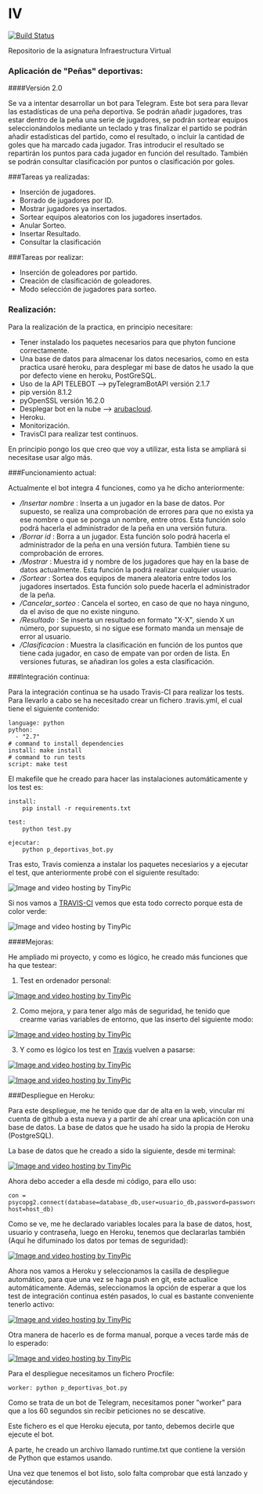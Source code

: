 # IV    
[![Build Status](https://travis-ci.org/rubenjo7/IV.svg?branch=master)](https://travis-ci.org/rubenjo7/IV)

Repositorio de la asignatura Infraestructura Virtual

<h3>Aplicación de "Peñas" deportivas:</h3>
####Versión 2.0

Se va a intentar desarrollar un bot para Telegram. Este bot sera para llevar las estadísticas de una peña deportiva. Se podrán añadir jugadores, tras estar dentro de la peña una serie de jugadores, se podrán sortear equipos seleccionándolos mediante un teclado y tras finalizar el partido se podrán añadir estadísticas del partido, como el resultado, o incluir la cantidad de goles que ha marcado cada jugador. Tras introducir el resultado se repartirán los puntos para cada jugador en función del resultado. También se podrán consultar clasificación por puntos o clasificación por goles.

###Tareas ya realizadas:

- Inserción de jugadores.
- Borrado de jugadores por ID.
- Mostrar jugadores ya insertados.
- Sortear equipos aleatorios con los jugadores insertados.
- Anular Sorteo.
- Insertar Resultado.
- Consultar la clasificación

###Tareas por realizar:

- Inserción de goleadores por partido.
- Creación de clasificación de goleadores.
- Modo selección de jugadores para sorteo.

<h3>Realización:</h3>

Para la realización de la practica, en principio necesitare:

* Tener instalado los paquetes necesarios para que phyton funcione correctamente.
* Una base de datos para almacenar los datos necesarios, como en esta practica usaré heroku, para desplegar mi base de datos he usado la que por defecto viene en heroku, PostGreSQL.
* Uso de la API TELEBOT --> pyTelegramBotAPI versión 2.1.7
* pip versión 8.1.2
* pyOpenSSL versión 16.2.0
* Desplegar bot en la nube -->  [arubacloud](https://www.arubacloud.es/vps/tipos-virtual-private-server.aspx).
* Heroku.
* Monitorización.
* TravisCI para realizar test continuos.

En principio pongo los que creo que voy a utilizar, esta lista se ampliará si necesitase usar algo más.

###Funcionamiento actual:

Actualmente el bot integra 4 funciones, como ya he dicho anteriormente:

  * _/Insertar nombre_ : Inserta a un jugador en la base de datos. Por supuesto, se realiza una comprobación de errores para que no exista ya ese nombre o que se ponga un nombre, entre otros. Esta función solo podrá hacerla el administrador de la peña en una versión futura.
  * _/Borrar id_ : Borra a un jugador. Esta función solo podrá hacerla el administrador de la peña en una versión futura. También tiene su comprobación de errores.
  * _/Mostrar_ : Muestra id y nombre de los jugadores que hay en la base de datos actualmente. Esta función la podrá realizar cualquier usuario.
  * _/Sortear_ : Sortea dos equipos de manera aleatoria entre todos los jugadores insertados. Esta función solo puede hacerla el administrador de la peña.
  * _/Cancelar_sorteo_ : Cancela el sorteo, en caso de que no haya ninguno, da el aviso de que no existe ninguno.
  * _/Resultado_ : Se inserta un resultado en formato "X-X", siendo X un número, por supuesto, si no sigue ese formato manda un mensaje de error al usuario.
  * _/Clasificacion_ : Muestra la clasificación en función de los puntos que tiene cada jugador, en caso de empate van por orden de lista. En versiones futuras, se añadiran los goles a esta clasificación.

###Integración continua:

Para la integración continua se ha usado Travis-CI para realizar los tests. Para llevarlo a cabo se ha necesitado crear un fichero .travis.yml, el cual tiene el siguiente contenido:

    language: python
    python:
      - "2.7"
    # command to install dependencies
    install: make install
    # command to run tests
    script: make test

El makefile que he creado para hacer las instalaciones automáticamente y los test es:

    install:
    	pip install -r requirements.txt

    test:
    	python test.py

    ejecutar:
    	python p_deportivas_bot.py

Tras esto, Travis comienza a instalar los paquetes necesiarios y a ejecutar el test, que anteriormente probé con el siguiente resultado:

<img src="http://i66.tinypic.com/f9iop0.png" border="0" alt="Image and video hosting by TinyPic">

Si nos vamos a [TRAVIS-CI](https://travis-ci.org/rubenjo7/IV) vemos que esta todo correcto porque esta de color verde:

<img src="http://i65.tinypic.com/2r2btk3.png" border="0" alt="Image and video hosting by TinyPic">

####Mejoras:

He ampliado mi proyecto, y como es lógico, he creado más funciones que ha que testear:

1. Test en ordenador personal:

<a href="http://es.tinypic.com?ref=x4jes4" target="_blank"><img src="http://i66.tinypic.com/x4jes4.png" border="0" alt="Image and video hosting by TinyPic"></a>

2. Como mejora, y para tener algo más de seguridad, he tenido que crearme varias variables de entorno, que las inserto del siguiente modo:

<a href="http://es.tinypic.com?ref=d7051" target="_blank"><img src="http://i64.tinypic.com/d7051.png" border="0" alt="Image and video hosting by TinyPic"></a>

3. Y como es lógico los test en [Travis](https://travis-ci.org/rubenjo7/IV/builds/174616898) vuelven a pasarse:

<a href="http://es.tinypic.com?ref=2z8x07t" target="_blank"><img src="http://i63.tinypic.com/2z8x07t.png" border="0" alt="Image and video hosting by TinyPic"></a>

<a href="http://es.tinypic.com?ref=2wdosq9" target="_blank"><img src="http://i64.tinypic.com/2wdosq9.png" border="0" alt="Image and video hosting by TinyPic"></a>

###Despliegue en Heroku:

Para este despliegue, me he tenido que dar de alta en la web, vincular mi cuenta de github a esta nueva y a partir de ahí crear una aplicación con una base de datos. La base de datos que he usado ha sido la propia de Heroku (PostgreSQL).

La base de datos que he creado a sido la siguiente, desde mi terminal:

<a href="http://es.tinypic.com?ref=110x94y" target="_blank"><img src="http://i63.tinypic.com/110x94y.png" border="0" alt="Image and video hosting by TinyPic"></a>

Ahora debo acceder a ella desde mi código, para ello uso:

    con = psycopg2.connect(database=database_db,user=usuario_db,password=password_db, host=host_db)


Como se ve, me he declarado variables locales para la base de datos, host, usuario y contraseña, luego en Heroku, tenemos que declararlas también (Aquí he difuminado los datos por temas de seguridad):

<a href="http://es.tinypic.com?ref=2rrwa34" target="_blank"><img src="http://i65.tinypic.com/2rrwa34.png" border="0" alt="Image and video hosting by TinyPic"></a>

Ahora nos vamos a Heroku y seleccionamos la casilla de despliegue automático, para que una vez se haga push en git, este actualice automáticamente. Además, seleccionamos la opción de esperar a que los test de integración continua estén pasados, lo cual es bastante conveniente tenerlo activo:

<a href="http://es.tinypic.com?ref=20qgpyf" target="_blank"><img src="http://i68.tinypic.com/20qgpyf.png" border="0" alt="Image and video hosting by TinyPic"></a>

Otra manera de hacerlo es de forma manual, porque a veces tarde más de lo esperado:

<a href="http://es.tinypic.com?ref=1zzo006" target="_blank"><img src="http://i63.tinypic.com/1zzo006.png" border="0" alt="Image and video hosting by TinyPic"></a>

Para el despliegue necesitamos un fichero Procfile:

    worker: python p_deportivas_bot.py

Como se trata de un bot de Telegram, necesitamos poner "worker" para que a los 60 segundos sin recibir peticiones no se descative.

Este fichero es el que Heroku ejecuta, por tanto, debemos decirle que ejecute el bot.

A parte, he creado un archivo llamado runtime.txt que contiene la versión de Python que estamos usando.

Una vez que tenemos el bot listo, solo falta comprobar que está lanzado y ejecutándose:
